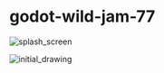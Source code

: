 # godot-wild-jam-77


![splash_screen](https://github.com/user-attachments/assets/8d053e99-8649-4e76-94e5-4ad10c22a1dc)



![initial_drawing](https://github.com/user-attachments/assets/24663d0a-5c78-4287-8637-3c32393a2fbe)
